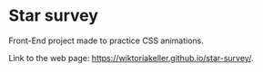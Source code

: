 # Star survey

Front-End project made to practice CSS animations. 

Link to the web page: https://wiktoriakeller.github.io/star-survey/.
